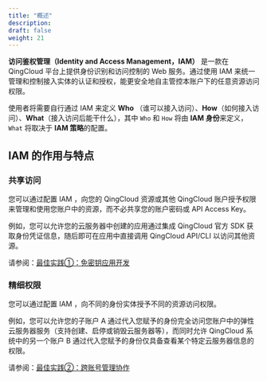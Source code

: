 ```yaml
---
title: "概述"
description:   
draft: false
weight: 21
---
```


**访问鉴权管理（Identity and Access Management，IAM）** 是一款在 QingCloud 平台上提供身份识别和访问控制的 Web 服务。通过使用 IAM 来统一管理和控制接入实体的认证和授权，能更安全地自主管控本账户下的任意资源访问权限。

使用者将需要自行通过 IAM 来定义 **Who** （谁可以接入访问）、**How**（如何接入访问）、**What**（接入访问后能干什么），其中 `Who` 和 `How` 将由 **IAM 身份**来定义，`What` 将取决于 **IAM 策略**的配置。

## IAM 的作用与特点

### 共享访问

您可以通过配置 IAM ，向您的 QingCloud 资源或其他 QingCloud 账户授予权限来管理和使用您账户中的资源，而不必共享您的账户密码或 API Access Key。

例如，您可以允许您的云服务器中创建的应用通过集成 QingCloud 官方 SDK 获取身份凭证信息，随后即可在应用中直接调用 QingCloud API/CLI 以访问其他资源。

请参阅：[最佳实践①：免密钥应用开发](../../best-practices/scenario1#最佳实践①：免密钥应用开发)

### 精细权限

您可以通过配置 IAM ，向不同的身份实体授予不同的资源访问权限。

例如，您可以允许您的子账户 A 通过代入您赋予的身份完全访问您账户中的弹性云服务器服务（支持创建、启停或销毁云服务器等），而同时允许 QingCloud 系统中的另一个账户 B 通过代入您赋予的身份仅具备查看某个特定云服务器信息的权限。

请参阅：[最佳实践②：跨账号管理协作](../../best-practices/scenario2#最佳实践②：跨账号管理协作)